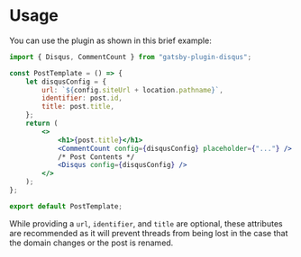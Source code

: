 # Usage

You can use the plugin as shown in this brief example:

```jsx
import { Disqus, CommentCount } from "gatsby-plugin-disqus";

const PostTemplate = () => {
    let disqusConfig = {
        url: `${config.siteUrl + location.pathname}`,
        identifier: post.id,
        title: post.title,
    };
    return (
        <>
            <h1>{post.title}</h1>
            <CommentCount config={disqusConfig} placeholder={"..."} />
            /* Post Contents */
            <Disqus config={disqusConfig} />
        </>
    );
};

export default PostTemplate;
```

While providing a `url`, `identifier`, and `title` are optional, these attributes are recommended as it will prevent threads from being lost in the case that the domain changes or the post is renamed.
